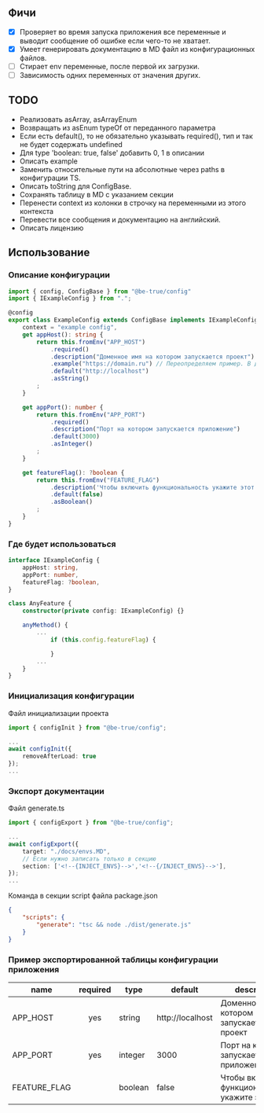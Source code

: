 ## Фичи
- [x] Проверяет во время запуска приложения все переменные и выводит сообщение об ошибке если чего-то не хватает.
- [x] Умеет генерировать документацию в MD файл из конфигурационных файлов.
- [ ] Стирает env переменные, после первой их загрузки.
- [ ] Зависимость одних переменных от значения других.

## TODO
- Реализовать asArray, asArrayEnum
- Возвращать из asEnum typeOf от переданного параметра
- Если есть default(), то не обязательно указывать required(), тип и так не будет содержать undefined
- Для type 'boolean: true, false' добавить 0, 1 в описании
- Описать example
- Заменить относительные пути на абсолютные через paths в конфигурации TS.
- Описать toString для ConfigBase.
- Сохранять таблицу в MD с указанием секции
- Перенести context из колонки в строчку на переменными из этого контекста
- Перевести все сообщения и документацию на английский.
- Описать лицензию

## Использование
### Описание конфигурации
```typescript
import { config, ConfigBase } from "@be-true/config"
import { IExampleConfig } from ".";

@config
export class ExampleConfig extends ConfigBase implements IExampleConfig {
    context = "example config",
    get appHost(): string {
        return this.fromEnv("APP_HOST")
            .required()
            .description("Доменное имя на котором запускается проект")
            .example("https://domain.ru") // Переопределяем пример. В других случаях example генерируется из типа
            .default("http://localhost")
            .asString()
        ;
    }

    get appPort(): number {
        return this.fromEnv("APP_PORT")
            .required()
            .description("Порт на котором запускается приложение")
            .default(3000)
            .asInteger()
        ;
    }

    get featureFlag(): ?boolean {
        return this.fromEnv("FEATURE_FLAG")
            .description('Чтобы включить функциональность укажите этот флаг')
            .default(false)
            .asBoolean()
        ;
    }
}
```

### Где будет использоваться
```typescript
interface IExampleConfig {
    appHost: string,
    appPort: number,
    featureFlag: ?boolean,
}

class AnyFeature {
    constructor(private config: IExampleConfig) {}

    anyMethod() {
        ...
            if (this.config.featureFlag) {

            }
        ...
    }
}
```

### Инициализация конфигурации
Файл инициализации проекта

```typescript
import { configInit } from "@be-true/config";

...
await configInit({
    removeAfterLoad: true
});
...
```
### Экспорт документации
Файл generate.ts
```typescript
import { configExport } from "@be-true/config";

...
await configExport({
    target: "./docs/envs.MD",
    // Если нужно записать только в секцию
    section: ['<!--{INJECT_ENVS}-->','<!--{/INJECT_ENVS}-->'],
});
...
```

Команда в секции script файла package.json
```json
{
    "scripts": {
        "generate": "tsc && node ./dist/generate.js"
    }
}
```

### Пример экспортированной таблицы конфигурации приложения
<!--{INJECT_ENVS}-->
| name         | required | type    | default          | description                                       |
|--------------|:--------:|---------|------------------|---------------------------------------------------|
| APP_HOST     |   yes    | string  | http://localhost | Доменное имя на котором запускается проект        |
| APP_PORT     |   yes    | integer | 3000             | Порт на котором запускается приложение            |
| FEATURE_FLAG |          | boolean | false            | Чтобы включить функциональность укажите этот флаг |
<!--{/INJECT_ENVS}-->